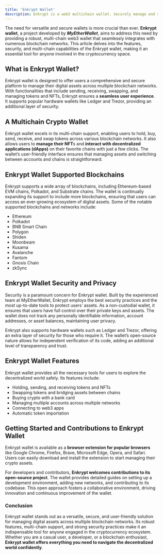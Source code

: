 ```yaml
---
title: 'Enkrypt Wallet'
description: Enkrypt is a web3 multichain wallet. Securely manage and swap tokens and NFTs across multiple blockchains with ease.
---
```


The need for versatile and secure wallets is more crucial than ever. **Enkrypt wallet**, a project developed by ***MyEtherWallet***, aims to address this need by providing a robust, multi-chain web3 wallet that seamlessly integrates with numerous blockchain networks. This article delves into the features, security, and multi-chain capabilities of the Enkrypt wallet, making it an essential tool for anyone involved in the cryptocurrency space.

What is Enkrypt Wallet?
-----------------------

Enkrypt wallet is designed to offer users a comprehensive and secure platform to manage their digital assets across multiple blockchain networks. With functionalities that include sending, receiving, swapping, and managing tokens and NFTs, Enkrypt ensures a **seamless user experience**. It supports popular hardware wallets like Ledger and Trezor, providing an additional layer of security.

A Multichain Crypto Wallet
--------------------------

Enkrypt wallet excels in its multi-chain support, enabling users to hold, buy, send, receive, and swap tokens across various blockchain networks. It also allows users to **manage their NFT**s and **interact with decentralized applications (dApps)** on their favorite chains with just a few clicks. The wallet’s user-friendly interface ensures that managing assets and switching between accounts and chains is straightforward.

Enkrypt Wallet Supported Blockchains
------------------------------------

Enkrypt supports a wide array of blockchains, including Ethereum-based EVM chains, Polkadot, and Substrate chains. The wallet is continually expanding its support to include more blockchains, ensuring that users can access an ever-growing ecosystem of digital assets. Some of the notable supported blockchains and networks include:

- Ethereum
- Polkadot
- BNB Smart Chain
- Polygon
- Shiden
- Moonbeam
- Kusama
- Avalanche
- Fantom
- Gnosis Chain
- zkSync

Enkrypt Wallet Security and Privacy
-----------------------------------

Security is a paramount concern for Enkrypt wallet. Built by the experienced team at MyEtherWallet, Enkrypt employs the best security practices and the most up-to-date tools to protect users’ assets. As a non-custodial wallet, it ensures that users have full control over their private keys and assets. The wallet does not track any personally identifiable information, account addresses, or asset balances, maintaining user privacy.

Enkrypt also supports hardware wallets such as Ledger and Trezor, offering an extra layer of security for those who require it. The wallet’s open-source nature allows for independent verification of its code, adding an additional level of transparency and trust.

Enkrypt Wallet Features
-----------------------

Enkrypt wallet provides all the necessary tools for users to explore the decentralized world safely. Its features include:

- Holding, sending, and receiving tokens and NFTs
- Swapping tokens and bridging assets between chains
- Buying crypto with a bank card
- Managing multiple accounts across multiple networks
- Connecting to web3 apps
- Automatic token importation

Getting Started and Contributions to Enkrypt Wallet
---------------------------------------------------

Enkrypt wallet is available as a **browser extension for popular browsers** like Google Chrome, Firefox, Brave, Microsoft Edge, Opera, and Safari. Users can easily download and install the extension to start managing their crypto assets.

For developers and contributors, **Enkrypt welcomes contributions to its open-source project**. The wallet provides detailed guides on setting up a development environment, adding new networks, and contributing to its codebase. This open approach fosters a collaborative environment, driving innovation and continuous improvement of the wallet.

### Conclusion

Enkrypt wallet stands out as a versatile, secure, and user-friendly solution for managing digital assets across multiple blockchain networks. Its robust features, multi-chain support, and strong security practices make it an indispensable tool for anyone engaged in the cryptocurrency ecosystem. Whether you are a casual user, a developer, or a blockchain enthusiast, **Enkrypt wallet offers everything you need to navigate the decentralized world confidently**.
